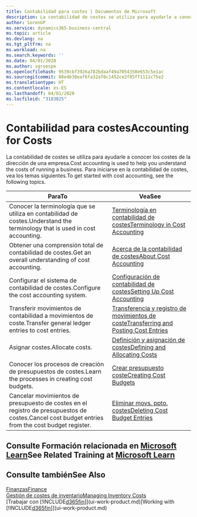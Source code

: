 ```yaml
---
title: Contabilidad para costes | Documentos de Microsoft
description: La contabilidad de costes se utiliza para ayudarle a conocer los costes de la dirección de una empresa. Para iniciarse en la contabilidad de costes, vea los temas siguientes.
author: SorenGP
ms.service: dynamics365-business-central
ms.topic: article
ms.devlang: na
ms.tgt_pltfrm: na
ms.workload: na
ms.search.keywords: ''
ms.date: 04/01/2020
ms.author: sgroespe
ms.openlocfilehash: 9539cbf3926a782bdaaf49a7054358e653c5e1ac
ms.sourcegitcommit: 88e4b30eaf6fa32af0c1452ce2f85ff1111c75e2
ms.translationtype: HT
ms.contentlocale: es-ES
ms.lasthandoff: 04/01/2020
ms.locfileid: "3183025"
---
```

# <a name="accounting-for-costs"></a><span data-ttu-id="b5dc0-104">Contabilidad para costes</span><span class="sxs-lookup"><span data-stu-id="b5dc0-104">Accounting for Costs</span></span>
<span data-ttu-id="b5dc0-105">La contabilidad de costes se utiliza para ayudarle a conocer los costes de la dirección de una empresa.</span><span class="sxs-lookup"><span data-stu-id="b5dc0-105">Cost accounting is used to help you understand the costs of running a business.</span></span> <span data-ttu-id="b5dc0-106">Para iniciarse en la contabilidad de costes, vea los temas siguientes.</span><span class="sxs-lookup"><span data-stu-id="b5dc0-106">To get started with cost accounting, see the following topics.</span></span>  

|<span data-ttu-id="b5dc0-107">Para</span><span class="sxs-lookup"><span data-stu-id="b5dc0-107">To</span></span>|<span data-ttu-id="b5dc0-108">Vea</span><span class="sxs-lookup"><span data-stu-id="b5dc0-108">See</span></span>|  
|--------|---------|  
|<span data-ttu-id="b5dc0-109">Conocer la terminología que se utiliza en contabilidad de costes.</span><span class="sxs-lookup"><span data-stu-id="b5dc0-109">Understand the terminology that is used in cost accounting.</span></span>|[<span data-ttu-id="b5dc0-110">Terminología en contabilidad de costes</span><span class="sxs-lookup"><span data-stu-id="b5dc0-110">Terminology in Cost Accounting</span></span>](finance-terminology-in-cost-accounting.md)|  
|<span data-ttu-id="b5dc0-111">Obtener una comprensión total de contabilidad de costes.</span><span class="sxs-lookup"><span data-stu-id="b5dc0-111">Get an overall understanding of cost accounting.</span></span>|[<span data-ttu-id="b5dc0-112">Acerca de la contabilidad de costes</span><span class="sxs-lookup"><span data-stu-id="b5dc0-112">About Cost Accounting</span></span>](finance-about-cost-accounting.md)|  
|<span data-ttu-id="b5dc0-113">Configurar el sistema de contabilidad de costes.</span><span class="sxs-lookup"><span data-stu-id="b5dc0-113">Configure the cost accounting system.</span></span>|[<span data-ttu-id="b5dc0-114">Configuración de contabilidad de costes</span><span class="sxs-lookup"><span data-stu-id="b5dc0-114">Setting Up Cost Accounting</span></span>](finance-set-up-cost-accounting.md)|  
|<span data-ttu-id="b5dc0-115">Transferir movimientos de contabilidad a movimientos de coste.</span><span class="sxs-lookup"><span data-stu-id="b5dc0-115">Transfer general ledger entries to cost entries.</span></span>|[<span data-ttu-id="b5dc0-116">Transferencia y registro de movimientos de coste</span><span class="sxs-lookup"><span data-stu-id="b5dc0-116">Transferring and Posting Cost Entries</span></span>](finance-transfer-and-post-cost-entries.md)|  
|<span data-ttu-id="b5dc0-117">Asignar costes.</span><span class="sxs-lookup"><span data-stu-id="b5dc0-117">Allocate costs.</span></span>|[<span data-ttu-id="b5dc0-118">Definición y asignación de costes</span><span class="sxs-lookup"><span data-stu-id="b5dc0-118">Defining and Allocating Costs</span></span>](finance-define-and-allocate-costs.md)|  
|<span data-ttu-id="b5dc0-119">Conocer los procesos de creación de presupuestos de costes.</span><span class="sxs-lookup"><span data-stu-id="b5dc0-119">Learn the processes in creating cost budgets.</span></span>|[<span data-ttu-id="b5dc0-120">Crear presupuesto coste</span><span class="sxs-lookup"><span data-stu-id="b5dc0-120">Creating Cost Budgets</span></span>](finance-create-cost-budgets.md)|
|<span data-ttu-id="b5dc0-121">Cancelar movimientos de presupuesto de costes en el registro de presupuestos de costes.</span><span class="sxs-lookup"><span data-stu-id="b5dc0-121">Cancel cost budget entries from the cost budget register.</span></span>|[<span data-ttu-id="b5dc0-122">Eliminar movs. ppto. costes</span><span class="sxs-lookup"><span data-stu-id="b5dc0-122">Deleting Cost Budget Entries</span></span>](finance-how-to-delete-cost-budget-entries.md)|

## <a name="see-related-training-at-microsoft-learn"></a><span data-ttu-id="b5dc0-123">Consulte Formación relacionada en [Microsoft Learn](/learn/paths/use-cost-accounting-dynamics-365-business-central/)</span><span class="sxs-lookup"><span data-stu-id="b5dc0-123">See Related Training at [Microsoft Learn](/learn/paths/use-cost-accounting-dynamics-365-business-central/)</span></span>

## <a name="see-also"></a><span data-ttu-id="b5dc0-124">Consulte también</span><span class="sxs-lookup"><span data-stu-id="b5dc0-124">See Also</span></span>  
[<span data-ttu-id="b5dc0-125">Finanzas</span><span class="sxs-lookup"><span data-stu-id="b5dc0-125">Finance</span></span>](finance.md)  
[<span data-ttu-id="b5dc0-126">Gestión de costes de inventario</span><span class="sxs-lookup"><span data-stu-id="b5dc0-126">Managing Inventory Costs</span></span>](finance-manage-inventory-costs.md)  
<span data-ttu-id="b5dc0-127">[Trabajar con [!INCLUDE[d365fin](includes/d365fin_md.md)]](ui-work-product.md)</span><span class="sxs-lookup"><span data-stu-id="b5dc0-127">[Working with [!INCLUDE[d365fin](includes/d365fin_md.md)]](ui-work-product.md)</span></span>
